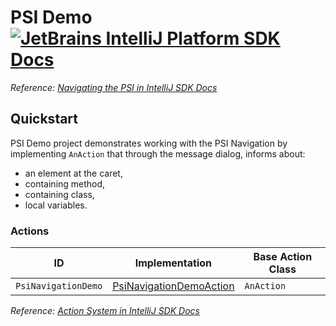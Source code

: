 # PSI Demo [![JetBrains IntelliJ Platform SDK Docs](https://jb.gg/badges/docs.svg)][docs]
*Reference: [Navigating the PSI in IntelliJ SDK Docs][docs:navigating_psi]*

## Quickstart

PSI Demo project demonstrates working with the PSI Navigation by implementing `AnAction` that through the message dialog, informs about:
- an element at the caret,
- containing method,
- containing class,
- local variables.

### Actions

| ID                  | Implementation                                          | Base Action Class |
|---------------------|---------------------------------------------------------|-------------------|
| `PsiNavigationDemo` | [PsiNavigationDemoAction][file:PsiNavigationDemoAction] | `AnAction`        |

*Reference: [Action System in IntelliJ SDK Docs][docs:actions]*


[docs]: https://plugins.jetbrains.com/docs/intellij/
[docs:actions]: https://plugins.jetbrains.com/docs/intellij/basic-action-system.html
[docs:navigating_psi]: https://plugins.jetbrains.com/docs/intellij/navigating-psi.html

[file:PsiNavigationDemoAction]: src/main/java/org/intellij/sdk/psi/PsiNavigationDemoAction.java
